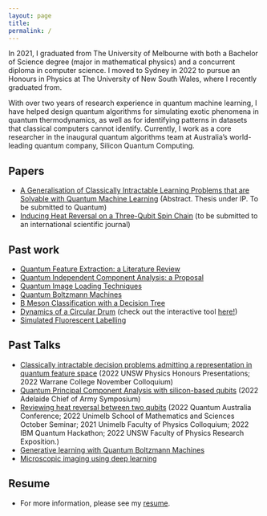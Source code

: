 ```yaml
---
layout: page
title: 
permalink: /
---
```


In 2021, I graduated from The University of Melbourne with both a Bachelor of Science degree (major in mathematical physics) and a concurrent diploma in computer science. I moved to Sydney in 2022 to pursue an Honours in Physics at The University of New South Wales, where I recently graduated from. 

With over two years of research experience in quantum machine learning, I have helped design quantum algorithms for simulating exotic phenomena in quantum thermodynamics, as well as for identifying patterns in datasets that classical computers cannot identify. Currently, I work as a core researcher in the inaugural quantum algorithms team at Australia’s world-leading quantum company, Silicon Quantum Computing.
## Papers 
- <a href="/docs/upcoming/abstract_results.pdf" download>A Generalisation of Classically Intractable Learning Problems
    that are Solvable with Quantum Machine Learning</a> (Abstract. Thesis under IP. To be submitted to Quantum)
- <a href="https://arxiv.org/abs/2205.09300" download>Inducing Heat Reversal on a Three-Qubit Spin Chain</a> (to be submitted to an international scientific journal)

## Past work
- <a href="/docs/pastwork/LR.pdf" download>Quantum Feature Extraction: a Literature Review</a>
- <a href="/docs/pastwork/qica.pdf" download>Quantum Independent Component Analysis: a Proposal</a>
- <a href="https://github.com/Irnamosa/QuantumImage/tree/main/image_loading" download>Quantum Image Loading Techniques</a>
- <a href="https://vrs.amsi.org.au/wp-content/uploads/sites/78/2021/01/naghdi_saleh_vrs-report.pdf" download>Quantum Boltzmann Machines</a>
- <a href="/docs/pastwork/bmeson.pdf" download>B Meson Classification with a Decision Tree</a> 
- <a href="/docs/pastwork/drum.pdf" download>Dynamics of a Circular Drum</a> (check out the interactive tool <a href="https://github.com/Irnamosa/DrumSim" download>here!</a>)
- <a href="/docs/pastwork/sfl.pdf" download>Simulated Fluorescent Labelling</a>

## Past Talks

- <a href="/docs/pasttalks/speedup.pptx" download>Classically intractable decision problems admitting a representation in quantum feature space</a> (2022 UNSW Physics Honours Presentations; 2022 Warrane College November Colloquium)
- <a href="/docs/pasttalks/QTC.pptx" download>Quantum Principal Component Analysis with silicon-based qubits</a> (2022 Adelaide Chief of Army Symposium)
- <a href="/docs/pasttalks/reversal.pptx" download>Reviewing heat reversal between two qubits</a> (2022 Quantum Australia Conference; 2022 Unimelb
  School of Mathematics and Sciences October Seminar; 2021 Unimelb
  Faculty of Physics Colloquium; 2022 IBM Quantum Hackathon; 2022
  UNSW Faculty of Physics Research Exposition.)
- <a href="/docs/pasttalks/qbm.pptx" download>Generative learning with Quantum Boltzmann Machines</a>
- <a href="/docs/pasttalks/sfl.pptx" download>Microscopic imaging using deep learning</a>

## Resume
- For more information, please see my <a href="/docs/upcoming/CV.pdf" download>resume</a>.